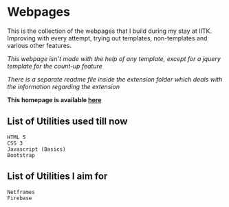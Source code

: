 # Webpages
This is the collection of the webpages that I build during my stay at IITK. Improving with every attempt, trying out templates, non-templates and various other features.

*This webpage isn't made with the help of any template, except for a jquery template for the count-up feature*

*There is a separate readme file inside the extension folder which deals with the information regarding the extension*

**This homepage is available [here](https://home.iitk.ac.in/~parinayc20/)**
## List of Utilities used till now
```
HTML 5
CSS 3
Javascript (Basics)
Bootstrap
```
## List of Utilities I aim for
```
Netframes
Firebase
```

